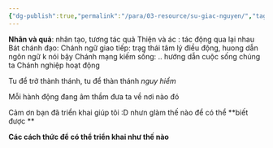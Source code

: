 ```yaml
---
{"dg-publish":true,"permalink":"/para/03-resource/su-giac-nguyen/","tags":["gardenEntry"]}
---
```



**Nhân và quả**: nhân tạo, tương tác quả
Thiện và ác : tác động qua lại nhau
Bát chánh đạo:
Chánh ngữ giao tiếp: trạg thái tâm lý điều động, huong dẫn ngôn ngữ k nói bậy
Chánh mạng kiếm sống: .. hướng dẫn cuộc sống chúng ta
Chánh nghiệp hoạt động


Tu để trở thành thánh, tu để thàn thánh *nguy hiểm*

Mỗi hành động đang âm thầm đưa ta về nơi nào đó

Cảm ơn bạn đã triển khai giúp tôi :D 
nhưn glàm thế nào để có thể **biết được ** 


**Các cách thức để có thể triển khai như thế nào**